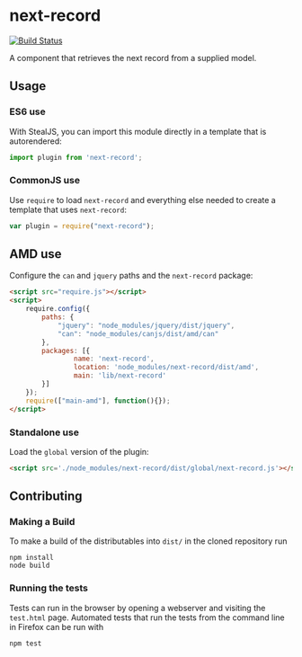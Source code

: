 # next-record

[![Build Status](https://travis-ci.org/icanjs/next-record.png?branch=master)](https://travis-ci.org/icanjs/next-record)

A component that retrieves the next record from a supplied model.

## Usage

### ES6 use

With StealJS, you can import this module directly in a template that is autorendered:

```js
import plugin from 'next-record';
```

### CommonJS use

Use `require` to load `next-record` and everything else
needed to create a template that uses `next-record`:

```js
var plugin = require("next-record");
```

## AMD use

Configure the `can` and `jquery` paths and the `next-record` package:

```html
<script src="require.js"></script>
<script>
	require.config({
	    paths: {
	        "jquery": "node_modules/jquery/dist/jquery",
	        "can": "node_modules/canjs/dist/amd/can"
	    },
	    packages: [{
		    	name: 'next-record',
		    	location: 'node_modules/next-record/dist/amd',
		    	main: 'lib/next-record'
	    }]
	});
	require(["main-amd"], function(){});
</script>
```

### Standalone use

Load the `global` version of the plugin:

```html
<script src='./node_modules/next-record/dist/global/next-record.js'></script>
```

## Contributing

### Making a Build

To make a build of the distributables into `dist/` in the cloned repository run

```
npm install
node build
```

### Running the tests

Tests can run in the browser by opening a webserver and visiting the `test.html` page.
Automated tests that run the tests from the command line in Firefox can be run with

```
npm test
```
